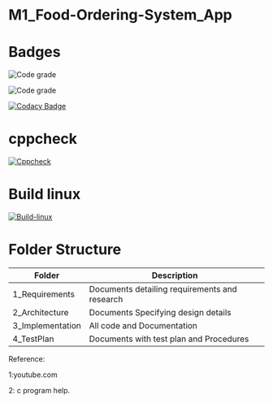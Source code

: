 # M1_Food-Ordering-System_App




# Badges
![Code grade](https://api.codiga.io/project/30954/score/svg)

![Code grade](https://api.codiga.io/project/30954/status/svg)

[![Codacy Badge](https://app.codacy.com/project/badge/Grade/90e8726ee0114003bf614ed4154a74d0)](https://www.codacy.com/gh/AdityaParadeshi/M1_Food-Ordering-System_App/dashboard?utm_source=github.com&amp;utm_medium=referral&amp;utm_content=AdityaParadeshi/M1_Food-Ordering-System_App&amp;utm_campaign=Badge_Grade)

# cppcheck

[![Cppcheck](https://github.com/AdityaParadeshi/M1_Food-Ordering-System_App/actions/workflows/static_check.yml/badge.svg)](https://github.com/AdityaParadeshi/M1_Food-Ordering-System_App/actions/workflows/static_check.yml)

# Build linux

[![Build-linux](https://github.com/AdityaParadeshi/M1_Food-Ordering-System_App/actions/workflows/Build-linux.yml/badge.svg)](https://github.com/AdityaParadeshi/M1_Food-Ordering-System_App/actions/workflows/Build-linux.yml)




# Folder Structure

|Folder|Description |
|---- |----|
|1_Requirements |Documents detailing requirements and research |
|2_Architecture |Documents Specifying design details |
|3_Implementation |All code and Documentation |
|4_TestPlan |Documents with test plan and Procedures |


Reference:

1:youtube.com

2: c program help.

